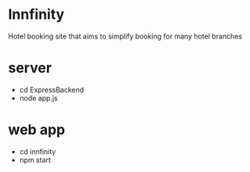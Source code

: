 # Innfinity
Hotel booking site that aims to simplify booking for many hotel branches

# server
- cd ExpressBackend
- node app.js

# web app
- cd innfinity
- npm start